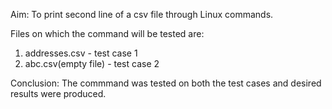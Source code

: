 Aim: To print second line of a csv file through Linux commands.

Files on which the command will be tested are:  
1. addresses.csv - test case 1
2. abc.csv(empty file) - test case 2 

Conclusion: The commmand was tested on both the test cases and desired results were produced.

